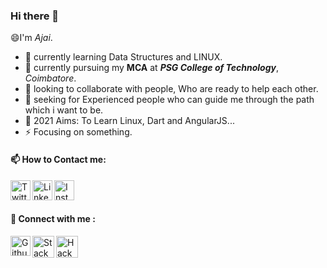 ### Hi there 👋
  😄I'm *Ajai*.
   
  - 🌱  currently learning Data Structures and LINUX.
  - 🔭  currently pursuing my **MCA** at ***PSG College of Technology***, *Coimbatore*.
  - 💬  looking to collaborate with people, Who are ready to help each other.
  - 🤔  seeking for Experienced people who can guide me through the path which i want to be.
  - 🥅  2021 Aims: To Learn Linux, Dart and AngularJS...
  - ⚡  Focusing on something.
   

#### 📫 How to Contact me:<br>

   [<img align="left" alt="Twitter" title="Twitter" width="32px" src="https://www.freepnglogos.com/uploads/twitter-logo-png/twitter-logo-vector-png-clipart-1.png" />](https://twitter.com/Ajai__JA)
   [<img align="left" alt="LinkedIn" width="32px" title="LinkedIN" src="http://pngimg.com/uploads/linkedIn/linkedIn_PNG24.png" />](https://www.linkedin.com/in/ajaija/)
   [<img align="left" alt="Instagram" width="32px" title="Instagram" src="https://assets.stickpng.com/images/580b57fcd9996e24bc43c521.png" />](https://www.instagram.com/ajai_ja/)

<br>
<br>

#### 💬 Connect with me : <br>

  [<img align="left" alt="Github" width="32px" title="Github" src="https://www.flaticon.com/svg/vstatic/svg/25/25231.svg?token=exp=1612292921~hmac=6a17cd454b47f8ff605f2f5a842906ae" />](https://github.com/AjaiJA/)
  [<img align="left" alt="Stack Overflow" width="35px" title="Stack Overflow" src="https://upload.wikimedia.org/wikipedia/commons/thumb/e/ef/Stack_Overflow_icon.svg/768px-Stack_Overflow_icon.svg.png" />](https://stackoverflow.com/users/12341806/ajaija?tab=profile)
  [<img align="left" alt="Hackerrank" width="35px" title="Hacker Rank" src="https://upload.wikimedia.org/wikipedia/commons/6/65/HackerRank_logo.png" />](https://www.hackerrank.com/AjaiJA)

